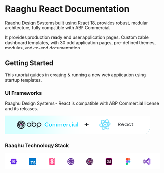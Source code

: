 
# Raaghu React Documentation

Raaghu Design Systems built using React 18, provides robust, modular 
architecture, fully compatible with ABP Commercial.  

It provides production ready end user application pages. Customizable 
dashboard templates, with 30 odd application pages, pre-defined themes, 
modules, end-to-end documentation.  


## Getting Started

This tutorial guides in creating & running a new web application using startup templates. 


###  UI Frameworks

Raaghu Design Systems - React is compatible with ABP Commercial license and its releases. 

![home image](./images/home-1.png)


### Raaghu Technology Stack 

![home](./images/home-2.png)
